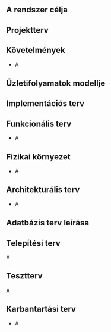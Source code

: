 
## A rendszer célja


## Projektterv
 

## Követelmények
 - A

## Üzletifolyamatok modellje


## Implementációs terv


## Funkcionális terv
   - A

## Fizikai környezet
   - A
   
## Architekturális terv
   - A

## Adatbázis terv leírása


## Telepítési terv
A 

## Tesztterv

A

## Karbantartási terv
 - A


